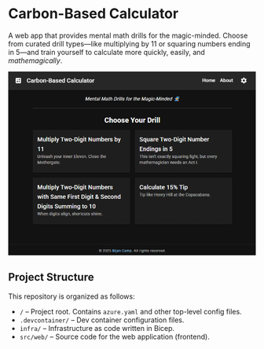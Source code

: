 # Carbon-Based Calculator

A web app that provides mental math drills for the magic-minded. Choose from
curated drill types—like multiplying by 11 or squaring numbers ending in 5—and
train yourself to calculate more quickly, easily, and *mathemagically*.

![Carbon-Based Calculator Home Screen](assets/home_page.png)

## Project Structure

This repository is organized as follows:
- `/` – Project root. Contains `azure.yaml` and other top-level config files.
- `.devcontainer/` – Dev container configuration files.
- `infra/` – Infrastructure as code written in Bicep.
- `src/web/` – Source code for the web application (frontend).

